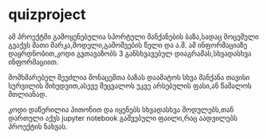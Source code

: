 # quizproject
ამ პროექტში გამოყენებულია სპორტული მანქანების ბაზა,სადაც მოცემული გვაქვს მათი მარკა,მოდელი,გამოშვების წელი და ა.შ. ამ ინფორმაციაზე დაყრდნობით,კოდი გვთავაზობს 3 განსხვავებულ დიაგრამას,სხვადასხვა ინფორმაციით.

მომხმარებელ შეუძლია მონაცემთა ბაზას დაამატოს სხვა მანქანა თავისი სურვილის მიხედვით,ასევე შეცვალოს უკვე არსებულის ფასი,ან წაშალოს მთლიანად.

კოდი დაწერილია პითონით და იყენებს სხვადასხვა მოდულებს,თან დართული აქვს jupyter notebook გაშვებული ფაილი,რაც აადვილებს პროექტის ნახვას.
